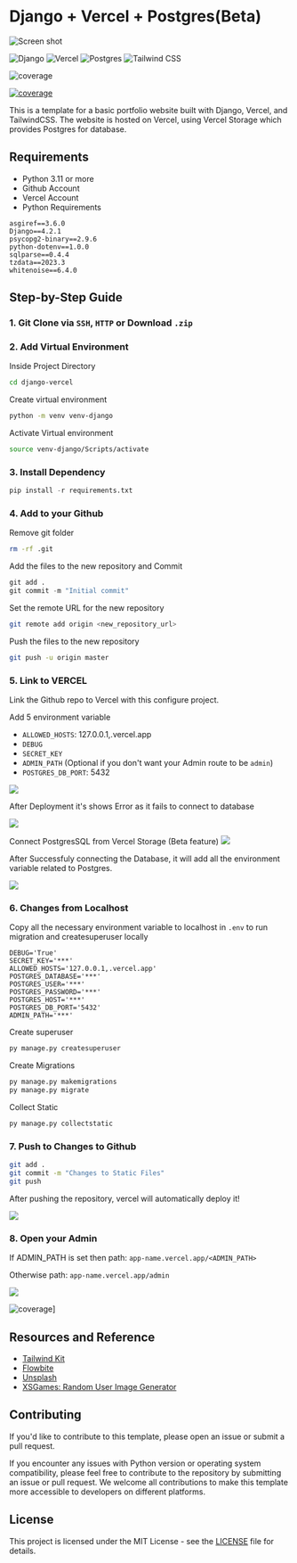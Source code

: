 # Django + Vercel + Postgres(Beta)

![Screen shot](./assets/images/screenshot.png)

![Django](https://img.shields.io/badge/Django-092E20?style=for-the-badge&logo=django&logoColor=green)
![Vercel](https://img.shields.io/badge/Vercel-000000?style=for-the-badge&logo=vercel&logoColor=white)
![Postgres](https://img.shields.io/badge/PostgreSQL-316192?style=for-the-badge&logo=postgresql&logoColor=white)
![Tailwind CSS](https://img.shields.io/badge/Tailwind_CSS-38B2AC?style=for-the-badge&logo=tailwind-css&logoColor=white)

![coverage](https://img.shields.io/badge/version-1.0.0-cyan)

[![coverage](https://img.shields.io/badge/Website-Click%20Here-orange)](https://django-vercel-gules.vercel.app/)

This is a template for a basic portfolio website built with Django, Vercel, and TailwindCSS. The website is hosted on Vercel, using Vercel Storage which provides Postgres for database.

## Requirements
- Python 3.11 or more
- Github Account
- Vercel Account
- Python Requirements

```ssh
asgiref==3.6.0
Django==4.2.1
psycopg2-binary==2.9.6
python-dotenv==1.0.0
sqlparse==0.4.4
tzdata==2023.3
whitenoise==6.4.0
```

## Step-by-Step Guide

### 1. Git Clone via `SSH`, `HTTP` or Download `.zip`

### 2. Add Virtual Environment

Inside Project Directory
```bash
cd django-vercel
```

Create virtual environment 
```bash
python -m venv venv-django
```

Activate Virtual environment
```bash
source venv-django/Scripts/activate
```

### 3. Install Dependency

```python
pip install -r requirements.txt
```

### 4. Add to your Github

Remove git folder
```bash
rm -rf .git
```

Add the files to the new repository and Commit
```python
git add .
git commit -m "Initial commit"
```

Set the remote URL for the new repository
```bash
git remote add origin <new_repository_url>
```

Push the files to the new repository
```bash
git push -u origin master
```

### 5. Link to VERCEL

Link the Github repo to Vercel with this configure project.

Add 5 environment variable
- `ALLOWED_HOSTS`: 127.0.0.1,.vercel.app
- `DEBUG`
- `SECRET_KEY`
- `ADMIN_PATH` (Optional if you don't want your Admin route to be `admin`)
- `POSTGRES_DB_PORT`: 5432

![](./assets/images/v1.png)

After Deployment it's shows Error as it fails to connect to database

![](./assets/images/v2.png)

Connect PostgresSQL from Vercel Storage (Beta feature)
![](./assets/images/v3.png)

After Successfuly connecting the Database, it will add all the environment variable related to Postgres.

![](./assets/images/v4.png)

### 6. Changes from Localhost

Copy all the necessary environment variable to localhost in `.env` to run migration and createsuperuser locally

```env
DEBUG='True'
SECRET_KEY='***'
ALLOWED_HOSTS='127.0.0.1,.vercel.app'
POSTGRES_DATABASE='***'
POSTGRES_USER='***'
POSTGRES_PASSWORD='***'
POSTGRES_HOST='***'
POSTGRES_DB_PORT='5432'
ADMIN_PATH='***'
```

Create superuser
```bash
py manage.py createsuperuser
```

Create Migrations
```bash
py manage.py makemigrations
py manage.py migrate
```

Collect Static
```bash
py manage.py collectstatic
```

### 7. Push to Changes to Github

```bash
git add .
git commit -m "Changes to Static Files"
git push
```

After pushing the repository, vercel will automatically deploy it!

![](./assets/images/v5.png)


### 8. Open your Admin


If ADMIN_PATH is set then path: `app-name.vercel.app/<ADMIN_PATH>`

Otherwise path: `app-name.vercel.app/admin`

![](./assets/images/v6.png)

![coverage](https://img.shields.io/badge/Youtube%20Tutorial-Unavailable-red)]


## Resources and Reference
- [Tailwind Kit](https://www.tailwind-kit.com)
- [Flowbite](https://flowbite.com/)
- [Unsplash](https://unsplash.com/)
- [XSGames: Random User Image Generator](https://xsgames.co/randomusers/)

## Contributing
If you'd like to contribute to this template, please open an issue or submit a pull request.

If you encounter any issues with Python version or operating system compatibility, please feel free to contribute to the repository by submitting an issue or pull request. We welcome all contributions to make this template more accessible to developers on different platforms.

## License
This project is licensed under the MIT License - see the [LICENSE](./LICENSE) file for details.